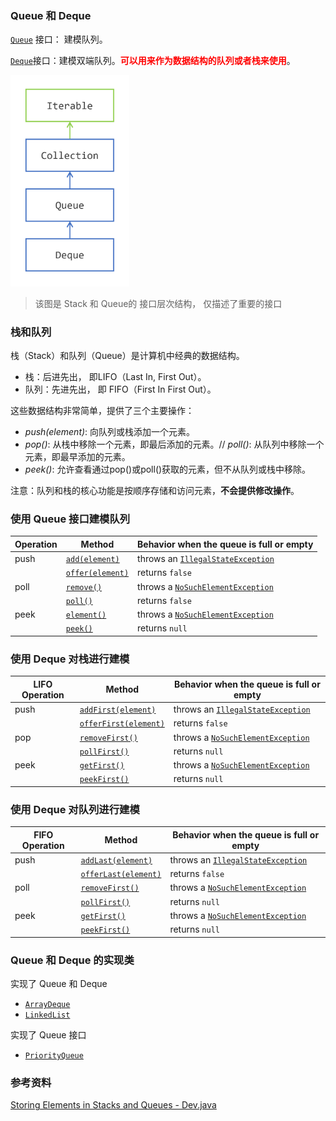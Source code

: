 ###  Queue 和 Deque

[`Queue`](https://docs.oracle.com/en/java/javase/22/docs/api/java.base/java/util/Queue.html) 接口： 建模队列。

[`Deque`](https://docs.oracle.com/en/java/javase/22/docs/api/java.base/java/util/Deque.html)接口：建模双端队列。<font color="red">**可以用来作为数据结构的队列或者栈来使用**</font>。

<img src="images/02_queue-hierarchy.png" alt="The Queue Interface Hierarchy" style="zoom:33%;" />

> 该图是 Stack 和 Queue的 接口层次结构， 仅描述了重要的接口



### 栈和队列

栈（Stack）和队列（Queue）是计算机中经典的数据结构。

- 栈：后进先出， 即LIFO（Last In, First Out）。
- 队列：先进先出， 即 FIFO（First In First Out）。

这些数据结构非常简单，提供了三个主要操作：

- *push(element)*: 向队列或栈添加一个元素。
- *pop()*:  从栈中移除一个元素，即最后添加的元素。//  *poll()*: 从队列中移除一个元素，即最早添加的元素。
- *peek()*: 允许查看通过pop()或poll()获取的元素，但不从队列或栈中移除。

注意：队列和栈的核心功能是按顺序存储和访问元素，**不会提供修改操作**。





### 使用 Queue 接口建模队列

| Operation | Method                                                       | Behavior when the queue is full or empty                     |
| --------- | ------------------------------------------------------------ | ------------------------------------------------------------ |
| push      | [`add(element)`](https://docs.oracle.com/en/java/javase/22/docs/api/java.base/java/util/Queue.html#add(E)) | throws an [`IllegalStateException`](https://docs.oracle.com/en/java/javase/22/docs/api/java.base/java/lang/IllegalStateException.html) |
|           | [`offer(element)`](https://docs.oracle.com/en/java/javase/22/docs/api/java.base/java/util/Queue.html#offer(E)) | returns `false`                                              |
| poll      | [`remove()`](https://docs.oracle.com/en/java/javase/22/docs/api/java.base/java/util/Queue.html#remove()) | throws a [`NoSuchElementException`](https://docs.oracle.com/en/java/javase/22/docs/api/java.base/java/util/NoSuchElementException.html) |
|           | [`poll()`](https://docs.oracle.com/en/java/javase/22/docs/api/java.base/java/util/Queue.html#poll()) | returns `false`                                              |
| peek      | [`element()`](https://docs.oracle.com/en/java/javase/22/docs/api/java.base/java/util/Queue.html#element()) | throws a [`NoSuchElementException`](https://docs.oracle.com/en/java/javase/22/docs/api/java.base/java/util/NoSuchElementException.html) |
|           | [`peek()`](https://docs.oracle.com/en/java/javase/22/docs/api/java.base/java/util/Queue.html#peek()) | returns `null`                                               |



### 使用 Deque 对栈进行建模

| LIFO Operation | Method                                                       | Behavior when the queue is full or empty                     |
| -------------- | ------------------------------------------------------------ | ------------------------------------------------------------ |
| push           | [`addFirst(element)`](https://docs.oracle.com/en/java/javase/23/docs/api/java.base/java/util/Deque.html#addFirst(E)) | throws an [`IllegalStateException`](https://docs.oracle.com/en/java/javase/23/docs/api/java.base/java/lang/IllegalStateException.html) |
|                | [`offerFirst(element)`](https://docs.oracle.com/en/java/javase/23/docs/api/java.base/java/util/Deque.html#offerFirst(E)) | returns `false`                                              |
| pop            | [`removeFirst()`](https://docs.oracle.com/en/java/javase/23/docs/api/java.base/java/util/Deque.html#removeFirst()) | throws a [`NoSuchElementException`](https://docs.oracle.com/en/java/javase/23/docs/api/java.base/java/util/NoSuchElementException.html) |
|                | [`pollFirst()`](https://docs.oracle.com/en/java/javase/23/docs/api/java.base/java/util/Deque.html#pollFirst()) | returns `null`                                               |
| peek           | [`getFirst()`](https://docs.oracle.com/en/java/javase/23/docs/api/java.base/java/util/Deque.html#getFirst()) | throws a [`NoSuchElementException`](https://docs.oracle.com/en/java/javase/23/docs/api/java.base/java/util/NoSuchElementException.html) |
|                | [`peekFirst()`](https://docs.oracle.com/en/java/javase/23/docs/api/java.base/java/util/Deque.html#peekFirst()) | returns `null`                                               |



### 使用 Deque 对队列进行建模

| FIFO Operation | Method                                                       | Behavior when the queue is full or empty                     |
| -------------- | ------------------------------------------------------------ | ------------------------------------------------------------ |
| push           | [`addLast(element)`](https://docs.oracle.com/en/java/javase/22/docs/api/java.base/java/util/Deque.html#addLast(E)) | throws an [`IllegalStateException`](https://docs.oracle.com/en/java/javase/22/docs/api/java.base/java/lang/IllegalStateException.html) |
|                | [`offerLast(element)`](https://docs.oracle.com/en/java/javase/22/docs/api/java.base/java/util/Deque.html#offerLast(E)) | returns `false`                                              |
| poll           | [`removeFirst()`](https://docs.oracle.com/en/java/javase/22/docs/api/java.base/java/util/Deque.html#removeFirst()) | throws a [`NoSuchElementException`](https://docs.oracle.com/en/java/javase/22/docs/api/java.base/java/util/NoSuchElementException.html) |
|                | [`pollFirst()`](https://docs.oracle.com/en/java/javase/22/docs/api/java.base/java/util/Deque.html#pollFirst()) | returns `null`                                               |
| peek           | [`getFirst()`](https://docs.oracle.com/en/java/javase/22/docs/api/java.base/java/util/Deque.html#getFirst()) | throws a [`NoSuchElementException`](https://docs.oracle.com/en/java/javase/22/docs/api/java.base/java/util/NoSuchElementException.html) |
|                | [`peekFirst()`](https://docs.oracle.com/en/java/javase/22/docs/api/java.base/java/util/Deque.html#peekFirst()) | returns `null`                                               |





###  Queue 和 Deque 的实现类

实现了 Queue 和 Deque

- [`ArrayDeque`](https://docs.oracle.com/en/java/javase/22/docs/api/java.base/java/util/ArrayDeque.html) 
- [`LinkedList`](https://docs.oracle.com/en/java/javase/22/docs/api/java.base/java/util/LinkedList.html)

实现了  Queue 接口

- [`PriorityQueue`](https://docs.oracle.com/en/java/javase/22/docs/api/java.base/java/util/PriorityQueue.html)



### 参考资料

[Storing Elements in Stacks and Queues - Dev.java](https://dev.java/learn/api/collections-framework/stacks-queues/)

